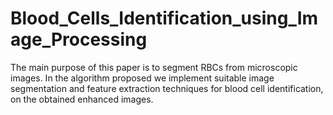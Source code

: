 # Blood_Cells_Identification_using_Image_Processing
The main purpose of this paper is to segment RBCs from microscopic images. In the algorithm proposed we implement suitable image segmentation and feature extraction techniques for blood cell identification, on the obtained enhanced images.

